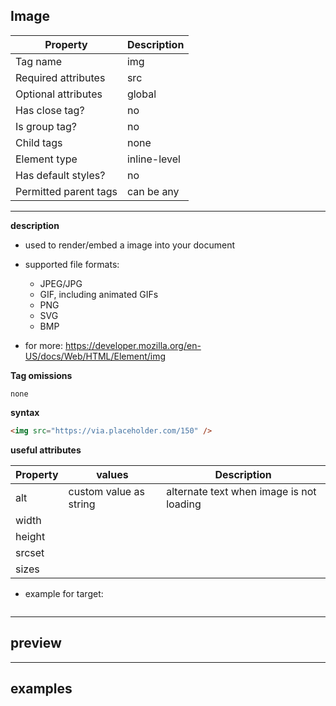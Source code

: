## Image

| Property              | Description  |
| --------------------- | ------------ |
| Tag name              | img          |
| Required attributes   | src          |
| Optional attributes   | global       |
| Has close tag?        | no           |
| Is group tag?         | no           |
| Child tags            | none         |
| Element type          | inline-level |
| Has default styles?   | no           |
| Permitted parent tags | can be any   |

---

**description**

- used to render/embed a image into your document
- supported file formats:

  - JPEG/JPG
  - GIF, including animated GIFs
  - PNG
  - SVG
  - BMP

- for more: https://developer.mozilla.org/en-US/docs/Web/HTML/Element/img

**Tag omissions**

```
none
```

**syntax**

```html
<img src="https://via.placeholder.com/150" />
```

**useful attributes**

| Property | values                 | Description                              |
| -------- | ---------------------- | ---------------------------------------- |
| alt      | custom value as string | alternate text when image is not loading |
| width    |                        |                                          |
| height   |                        |                                          |
| srcset   |                        |                                          |
| sizes    |                        |                                          |

- example for target:

```html

```

---

## preview

---

## examples

```html

```
